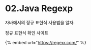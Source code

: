 # 02.Java Regexp



자바에서의 정규 표현식 사용법을 알자.

정규 표현식 확인 사이트

{% embed url="https://regexr.com/" %}







